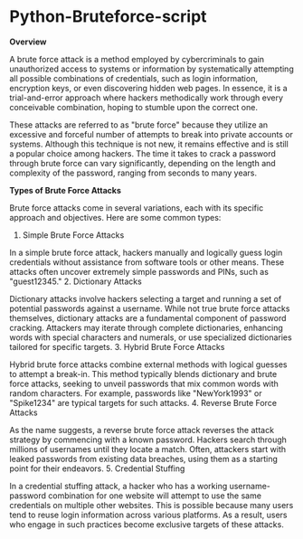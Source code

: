 # Python-Bruteforce-script

**Overview**

A brute force attack is a method employed by cybercriminals to gain unauthorized access to systems or information by systematically attempting all possible combinations of credentials, such as login information, encryption keys, or even discovering hidden web pages. In essence, it is a trial-and-error approach where hackers methodically work through every conceivable combination, hoping to stumble upon the correct one.

These attacks are referred to as "brute force" because they utilize an excessive and forceful number of attempts to break into private accounts or systems. Although this technique is not new, it remains effective and is still a popular choice among hackers. The time it takes to crack a password through brute force can vary significantly, depending on the length and complexity of the password, ranging from seconds to many years.

**Types of Brute Force Attacks**

Brute force attacks come in several variations, each with its specific approach and objectives. Here are some common types:
1. Simple Brute Force Attacks

In a simple brute force attack, hackers manually and logically guess login credentials without assistance from software tools or other means. These attacks often uncover extremely simple passwords and PINs, such as "guest12345."
2. Dictionary Attacks

Dictionary attacks involve hackers selecting a target and running a set of potential passwords against a username. While not true brute force attacks themselves, dictionary attacks are a fundamental component of password cracking. Attackers may iterate through complete dictionaries, enhancing words with special characters and numerals, or use specialized dictionaries tailored for specific targets.
3. Hybrid Brute Force Attacks

Hybrid brute force attacks combine external methods with logical guesses to attempt a break-in. This method typically blends dictionary and brute force attacks, seeking to unveil passwords that mix common words with random characters. For example, passwords like "NewYork1993" or "Spike1234" are typical targets for such attacks.
4. Reverse Brute Force Attacks

As the name suggests, a reverse brute force attack reverses the attack strategy by commencing with a known password. Hackers search through millions of usernames until they locate a match. Often, attackers start with leaked passwords from existing data breaches, using them as a starting point for their endeavors.
5. Credential Stuffing

In a credential stuffing attack, a hacker who has a working username-password combination for one website will attempt to use the same credentials on multiple other websites. This is possible because many users tend to reuse login information across various platforms. As a result, users who engage in such practices become exclusive targets of these attacks.
